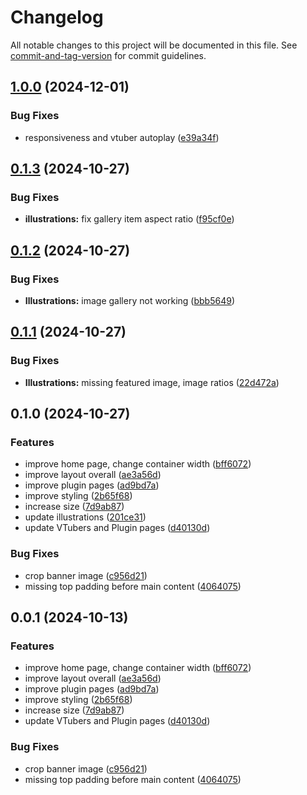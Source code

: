 # Changelog

All notable changes to this project will be documented in this file. See [commit-and-tag-version](https://github.com/absolute-version/commit-and-tag-version) for commit guidelines.

## [1.0.0](https://github.com/Painatalman/jeremy-site/compare/v0.1.3...v1.0.0) (2024-12-01)


### Bug Fixes

* responsiveness and vtuber autoplay ([e39a34f](https://github.com/Painatalman/jeremy-site/commit/e39a34f7b311b051fee7a3bfed9ea7ec108d2273))

## [0.1.3](https://github.com/Painatalman/jeremy-site/compare/v0.1.2...v0.1.3) (2024-10-27)


### Bug Fixes

* **illustrations:** fix gallery item aspect ratio ([f95cf0e](https://github.com/Painatalman/jeremy-site/commit/f95cf0ee7aa565d1575cc547f8129f14a06736b0))

## [0.1.2](https://github.com/Painatalman/jeremy-site/compare/v0.1.1...v0.1.2) (2024-10-27)


### Bug Fixes

* **Illustrations:** image gallery not working ([bbb5649](https://github.com/Painatalman/jeremy-site/commit/bbb564911a4890c70579b7adc83559e983d92121))

## [0.1.1](https://github.com/Painatalman/jeremy-site/compare/v0.1.0...v0.1.1) (2024-10-27)


### Bug Fixes

* **Illustrations:** missing featured image, image ratios ([22d472a](https://github.com/Painatalman/jeremy-site/commit/22d472aa3ac08f332172e7fd9fb05b918827e877))

## 0.1.0 (2024-10-27)


### Features

* improve home page, change container width ([bff6072](https://github.com/Painatalman/jeremy-site/commit/bff6072daf1a644516af65798b0d108783a2d7b3))
* improve layout overall ([ae3a56d](https://github.com/Painatalman/jeremy-site/commit/ae3a56defe21387ee9a0a7bfc266b090a6f45d62))
* improve plugin pages ([ad9bd7a](https://github.com/Painatalman/jeremy-site/commit/ad9bd7a18d615a4ec77d389a47624b0e68fe9f03))
* improve styling ([2b65f68](https://github.com/Painatalman/jeremy-site/commit/2b65f682b2fd2d3f84165c4bdf89d04321147e9d))
* increase size ([7d9ab87](https://github.com/Painatalman/jeremy-site/commit/7d9ab8733d4ce3041ee96182c6c71b2b0f3eb4ce))
* update illustrations ([201ce31](https://github.com/Painatalman/jeremy-site/commit/201ce315a60b70df14e483c3dcede04476e8d8f9))
* update VTubers and Plugin pages ([d40130d](https://github.com/Painatalman/jeremy-site/commit/d40130dac820b84f6d15834f9f7d075bd5793a36))


### Bug Fixes

* crop banner image ([c956d21](https://github.com/Painatalman/jeremy-site/commit/c956d21013d13a90db75ecaaec33087c2965e333))
* missing top padding before main content ([4064075](https://github.com/Painatalman/jeremy-site/commit/40640750e4d200e77264b9df69d2c526668fcec1))

## 0.0.1 (2024-10-13)

### Features

* improve home page, change container width ([bff6072](https://github.com/Painatalman/jeremy-site/commit/bff6072daf1a644516af65798b0d108783a2d7b3))
* improve layout overall ([ae3a56d](https://github.com/Painatalman/jeremy-site/commit/ae3a56defe21387ee9a0a7bfc266b090a6f45d62))
* improve plugin pages ([ad9bd7a](https://github.com/Painatalman/jeremy-site/commit/ad9bd7a18d615a4ec77d389a47624b0e68fe9f03))
* improve styling ([2b65f68](https://github.com/Painatalman/jeremy-site/commit/2b65f682b2fd2d3f84165c4bdf89d04321147e9d))
* increase size ([7d9ab87](https://github.com/Painatalman/jeremy-site/commit/7d9ab8733d4ce3041ee96182c6c71b2b0f3eb4ce))
* update VTubers and Plugin pages ([d40130d](https://github.com/Painatalman/jeremy-site/commit/d40130dac820b84f6d15834f9f7d075bd5793a36))

### Bug Fixes

* crop banner image ([c956d21](https://github.com/Painatalman/jeremy-site/commit/c956d21013d13a90db75ecaaec33087c2965e333))
* missing top padding before main content ([4064075](https://github.com/Painatalman/jeremy-site/commit/40640750e4d200e77264b9df69d2c526668fcec1))
